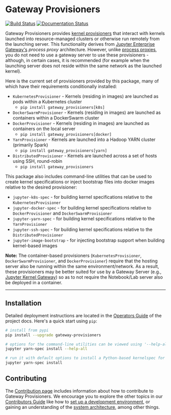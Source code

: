 # Gateway Provisioners

[![Build Status](https://github.com/jupyter-server/gateway_provisioners/actions/workflows/build.yml/badge.svg?query=branch%3Amain++)](https://github.com/jupyter-server/gateway_provisioners/actions/workflows/build.yml/badge.svg?query=branch%3Amain++)
[![Documentation Status](https://readthedocs.org/projects/gateway_provisioners/badge/?version=latest)](https://gateway-provisioners.readthedocs.io/en/latest/?badge=latest)

Gateway Provisioners provides [kernel provisioners](https://jupyter-client.readthedocs.io/en/latest/provisioning.html)
that interact with kernels launched into resource-managed clusters or otherwise run remotely from the launching server.
This functionality derives from [Jupyter Enterprise Gateway's](https://github.com/jupyter-server/enterprise_gateway)
_process proxy_ architecture. However, unlike [process proxies](https://jupyter-enterprise-gateway.readthedocs.io/en/latest/contributors/system-architecture.html#process-proxy),
you do not need to use a gateway server to use these provisioners - although, in certain cases,
it is recommended (for example when the launching server does not reside within the same network as the launched kernel).

Here is the current set of provisioners provided by this package, many of which have their requirements conditionally
installed:

- `KubernetesProvisioner` - Kernels (residing in images) are launched as pods within a Kubernetes cluster
  - `pip install gateway_provisioners[k8s]`
- `DockerSwarmProvisioner` - Kernels (residing in images) are launched as containers within a DockerSwarm cluster
- `DockerProvisioner` - Kernels (residing in images) are launched as containers on the local server
  - `pip install gateway_provisioners[docker]`
- `YarnProvisioner` - Kernels are launched into a Hadoop YARN cluster (primarily Spark)
  - `pip install gateway_provisioners[yarn]`
- `DistributedProvisioner` - Kernels are launched across a set of hosts using SSH, round-robin
  - `pip install gateway_provisioners`

This package also includes command-line utilities that can be used to create kernel specifications or inject bootstrap
files into docker images relative to the desired provisioner:

- `jupyter-k8s-spec` - for building kernel specifications relative to the `KubernetesProvisioner`
- `jupyter-docker-spec` - for building kernel specifications relative to `DockerProvisioner` and `DockerSwarmProvisioner`
- `jupyter-yarn-spec` - for building kernel specifications relative to the `YarnProvisioner`
- `jupyter-ssh-spec` - for building kernel specifications relative to the `DistributedProvisioner`
- `jupyter-image-bootstrap` - for injecting bootstrap support when building kernel-based images

**Note:** The container-based provisioners (`KubernetesProvisioner`, `DockerSwarmProvisioner`, and `DockerProvisioner`)
require that the hosting server also be running within the same environment/network. As a result, these provisioners
may be better suited for use by a Gateway Server (e.g., [Jupyter Kernel Gateway](https://github.com/jupyter-server/kernel_gateway))
so as to not require the Notebook/Lab server also be deployed in a container.

______________________________________________________________________

## Installation

Detailed deployment instructions are located in the
[Operators Guide](https://gateway-provisioners.readthedocs.io/en/latest/operators/index.html)
of the project docs. Here's a quick start using `pip`:

```bash
# install from pypi
pip install --upgrade gateway-provisioners

# options for the command-line utilities can be viewed using '--help-all'
jupyter yarn-spec install --help-all

# run it with default options to install a Python-based kernelspec for Hadoop Yarn
jupyter yarn-spec install
```

## Contributing

The [Contribution page](https://gateway-provisioners.readthedocs.io/en/latest/contributors/contrib.html) includes
information about how to contribute to Gateway Provisioners. We encourage you to explore the other topics in our
[Contributors Guide](https://gateway-provisioners.readthedocs.io/en/latest/contributors/index.html)
like how to [set up a development environment](https://gateway-provisioners.readthedocs.io/en/latest/contributors/devinstall.html),
or gaining an understanding of the [system architecture](https://gateway-provisioners.readthedocs.io/en/latest/contributors/system-architecture.html),
among other things.
